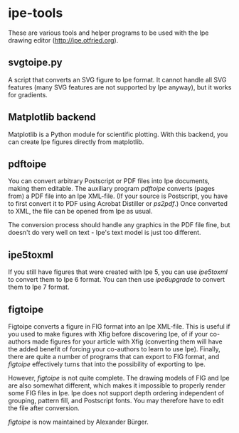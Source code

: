 ipe-tools
=========

These are various tools and helper programs to be used 
with the Ipe drawing editor (http://ipe.otfried.org).


svgtoipe.py
-----------

A script that converts an SVG figure to Ipe format. It cannot handle
all SVG features (many SVG features are not supported by Ipe anyway),
but it works for gradients.


Matplotlib backend
------------------

Matplotlib is a Python module for scientific plotting.  With this
backend, you can create Ipe figures directly from matplotlib.


pdftoipe
--------

You can convert arbitrary Postscript or PDF files into Ipe documents,
making them editable.  The auxiliary program *pdftoipe* converts
(pages from) a PDF file into an Ipe XML-file. (If your source is
Postscript, you have to first convert it to PDF using Acrobat
Distiller or *ps2pdf*.)  Once converted to XML, the file can be opened
from Ipe as usual.

The conversion process should handle any graphics in the PDF file
fine, but doesn't do very well on text - Ipe's text model is just too
different.


ipe5toxml
---------

If you still have figures that were created with Ipe 5, you can use
*ipe5toxml* to convert them to Ipe 6 format.  You can then use
*ipe6upgrade* to convert them to Ipe 7 format.


figtoipe
--------

Figtoipe converts a figure in FIG format into an Ipe XML-file.  This
is useful if you used to make figures with Xfig before discovering
Ipe, of if your co-authors made figures for your article with Xfig
(converting them will have the added benefit of forcing your
co-authors to learn to use Ipe).  Finally, there are quite a number of
programs that can export to FIG format, and *figtoipe* effectively
turns that into the possibility of exporting to Ipe.

However, *figtoipe* is not quite complete.  The drawing models of FIG
and Ipe are also somewhat different, which makes it impossible to
properly render some FIG files in Ipe.  Ipe does not support depth
ordering independent of grouping, pattern fill, and Postscript fonts.
You may therefore have to edit the file after conversion.

*figtoipe* is now maintained by Alexander Bürger.

